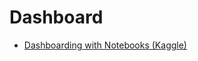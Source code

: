 # Dashboard

* [Dashboarding with Notebooks \(Kaggle\)](https://www.kaggle.com/rtatman/dashboarding-with-notebooks-day-1)


